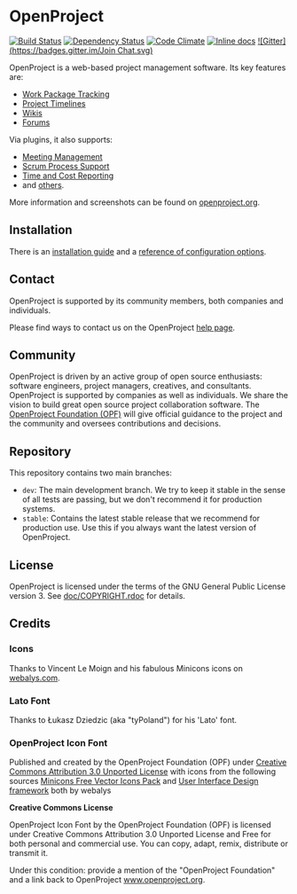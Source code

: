 # OpenProject
[<img src="https://travis-ci.org/opf/openproject.svg?branch=dev" alt="Build Status" />](https://travis-ci.org/opf/openproject)
[<img src="https://gemnasium.com/opf/openproject.png" alt="Dependency Status" />](https://gemnasium.com/opf/openproject)
[![Code Climate](https://codeclimate.com/github/opf/openproject/badges/gpa.svg)](https://codeclimate.com/github/opf/openproject)
[![Inline docs](http://inch-ci.org/github/opf/openproject.png?branch=dev)](http://inch-ci.org/github/opf/openproject)
[![Gitter](https://badges.gitter.im/Join Chat.svg)](https://gitter.im/opf/openproject?utm_source=badge&utm_medium=badge&utm_campaign=pr-badge&utm_content=badge)

OpenProject is a web-based project management software. Its key features are:

* [Work Package Tracking](https://openproject.org/features/work-packages/)
* [Project Timelines](https://openproject.org/features/timelines/)
* [Wikis](https://openproject.org/features/wiki/)
* [Forums](https://openproject.org/features/more/)

Via plugins, it also supports:

* [Meeting Management](https://openproject.org/features/more/)
* [Scrum Process Support](https://openproject.org/features/agile-scrum/)
* [Time and Cost Reporting](https://openproject.org/features/time-and-costs/)
* and [others](https://openproject.org/download/install-plugins/).

More information and screenshots can be found on [openproject.org](https://www.openproject.org).

## Installation

There is an [installation guide](https://openproject.org/download/) and a [reference of configuration options](doc/CONFIGURATION.md).

## Contact

OpenProject is supported by its community members, both companies and individuals.

Please find ways to contact us on the OpenProject [help page](https://www.openproject.org/help).

## Community

OpenProject is driven by an active group of open source enthusiasts: software engineers, project managers, creatives, and consultants. OpenProject is supported by companies as well as individuals. We share the vision to build great open source project collaboration software.
The [OpenProject Foundation (OPF)](https://www.openproject.org/projects/openproject/wiki/OpenProject_Foundation) will give official guidance to the project and the community and oversees contributions and decisions.

## Repository

This repository contains two main branches:

* `dev`: The main development branch. We try to keep it stable in the sense of all tests are passing, but we don't recommend it for production systems.
* `stable`: Contains the latest stable release that we recommend for production use. Use this if you always want the latest version of OpenProject.

## License

OpenProject is licensed under the terms of the GNU General Public License version 3.
See [doc/COPYRIGHT.rdoc](doc/COPYRIGHT.rdoc) for details.

## Credits

### Icons

Thanks to Vincent Le Moign and his fabulous Minicons icons on [webalys.com](http://www.webalys.com/minicons/icons-free-pack.php).

### Lato Font

Thanks to Łukasz Dziedzic (aka "tyPoland") for his 'Lato' font.

### OpenProject Icon Font
Published and created by the OpenProject Foundation (OPF) under [Creative Commons Attribution 3.0 Unported License](http://creativecommons.org/licenses/by/3.0/)
with icons from the following sources
[Minicons Free Vector Icons Pack](http://www.webalys.com/minicons) and
[User Interface Design framework](http://www.webalys.com/design-interface-application-framework.php) both by webalys

**Creative Commons License**

OpenProject Icon Font by the OpenProject Foundation (OPF) is licensed under Creative Commons Attribution 3.0 Unported License
and Free for both personal and commercial use. You can copy, adapt, remix, distribute or transmit it.

Under this condition: provide a mention of the "OpenProject Foundation" and a link back to OpenProject www.openproject.org.

